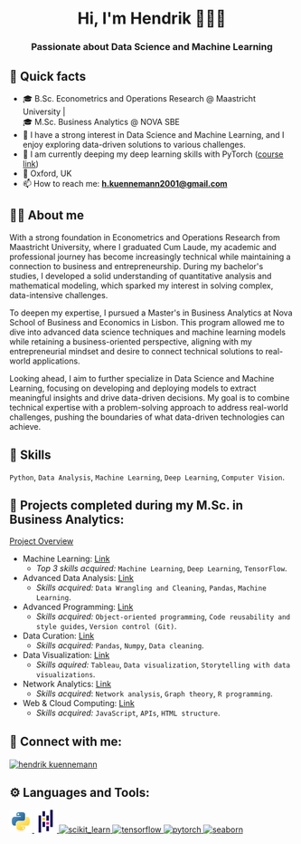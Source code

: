 <h1 align="center">Hi, I'm Hendrik 👋🧑‍💻</h1>
<h3 align="center">Passionate about Data Science and Machine Learning</h3>

<h2 align="left">📝 Quick facts</h2>

- 🎓 B.Sc. Econometrics and Operations Research @ Maastricht University |\
🎓 M.Sc. Business Analytics @ NOVA SBE
- 🔎 I have a strong interest in Data Science and Machine Learning, and I enjoy exploring data-driven solutions to various challenges.
- 🌱 I am currently deeping my deep learning skills with PyTorch ([course link](https://www.learnpytorch.io/))
- 📍 Oxford, UK
- 📫 How to reach me: **h.kuennemann2001@gmail.com**

<h2 align="left">🙋‍♂️ About me</h2>

With a strong foundation in Econometrics and Operations Research from Maastricht University, where I graduated Cum Laude, my academic and professional journey has become increasingly technical while maintaining a connection to business and entrepreneurship. During my bachelor's studies, I developed a solid understanding of quantitative analysis and mathematical modeling, which sparked my interest in solving complex, data-intensive challenges.

To deepen my expertise, I pursued a Master's in Business Analytics at Nova School of Business and Economics in Lisbon. This program allowed me to dive into advanced data science techniques and machine learning models while retaining a business-oriented perspective, aligning with my entrepreneurial mindset and desire to connect technical solutions to real-world applications.

Looking ahead, I aim to further specialize in Data Science and Machine Learning, focusing on developing and deploying models to extract meaningful insights and drive data-driven decisions. My goal is to combine technical expertise with a problem-solving approach to address real-world challenges, pushing the boundaries of what data-driven technologies can achieve.

<h2 align="left">🌟 Skills</h2>

`Python`, `Data Analysis`, `Machine Learning`, `Deep Learning`, `Computer Vision`.

<h2 align="left">💪 Projects completed during my M.Sc. in Business Analytics:</h2>

[Project Overview](https://github.com/hkuennemann/MSc_BA_Projects)

- Machine Learning: [Link](https://github.com/hkuennemann/MSc_BA_Projects/tree/main/Machine%20Learning)
  - *Top 3 skills acquired:* `Machine Learning`, `Deep Learning`, `TensorFlow`.
- Advanced Data Analysis: [Link](https://github.com/hkuennemann/MSc_BA_Projects/tree/main/Advanced%20Data%20Analysis)
  - *Skills acquired:* `Data Wrangling and Cleaning`, `Pandas`, `Machine Learning`.
- Advanced Programming: [Link](https://github.com/hkuennemann/MSc_BA_Projects/tree/main/Advanced%20Programming)
  - *Skills acquired:* `Object-oriented programming`, `Code reusability and style guides`, `Version control (Git)`.
- Data Curation: [Link](https://github.com/hkuennemann/MSc_BA_Projects/tree/main/Data%20Curation)
  - *Skills acquired:* `Pandas`, `Numpy`, `Data cleaning`.
- Data Visualization: [Link](https://github.com/hkuennemann/MSc_BA_Projects/tree/main/Data%20Visualization/Olympic%20Games%20Dashboard)
  - *Skills aquired:* `Tableau`, `Data visualization`, `Storytelling with data visualizations`.
- Network Analytics: [Link](https://github.com/hkuennemann/MSc_BA_Projects/tree/main/Network%20Analytics)
  - *Skills acquired*: `Network analysis`, `Graph theory`, `R programming`.
- Web & Cloud Computing: [Link](https://github.com/hkuennemann/MSc_BA_Projects/tree/main/Web%20%26%20Cloud%20Computing/League%20Lense)
  - *Skills acquired:* `JavaScript`, `APIs`, `HTML structure`.

<h2 align="left">🤝 Connect with me:</h2>

<p align="left">
<a href="https://linkedin.com/in/hendrik-kuennemann" target="blank"><img align="center" src="https://raw.githubusercontent.com/rahuldkjain/github-profile-readme-generator/master/src/images/icons/Social/linked-in-alt.svg" alt="hendrik kuennemann" height="30" width="40" /></a>
</p>

<h2 align="left">⚙️ Languages and Tools:</h2>

<p align="left">

<a href="https://www.python.org" target="_blank" rel="noreferrer"> <img src="https://raw.githubusercontent.com/devicons/devicon/master/icons/python/python-original.svg" alt="python" width="40" height="40"/> </a> 
<a href="https://pandas.pydata.org/" target="_blank" rel="noreferrer"> <img src="https://raw.githubusercontent.com/devicons/devicon/2ae2a900d2f041da66e950e4d48052658d850630/icons/pandas/pandas-original.svg" alt="pandas" width="40" height="40"/> </a> 
<a href="https://scikit-learn.org/" target="_blank" rel="noreferrer"> <img src="https://upload.wikimedia.org/wikipedia/commons/0/05/Scikit_learn_logo_small.svg" alt="scikit_learn" width="40" height="40"/> </a> 
<a href="https://www.tensorflow.org" target="_blank" rel="noreferrer"> <img src="https://www.vectorlogo.zone/logos/tensorflow/tensorflow-icon.svg" alt="tensorflow" width="40" height="40"/> </a> 
<a href="´https://pytorch.org" target="_blank" rel="noreferrer"> <img src="https://www.vectorlogo.zone/logos/pytorch/pytorch-icon.svg" alt="pytorch" width="40" height="40"/> </a> 
<a href="https://seaborn.pydata.org/" target="_blank" rel="noreferrer"> <img src="https://seaborn.pydata.org/_images/logo-mark-lightbg.svg" alt="seaborn" width="40" height="40"/> </a> 

</p>
